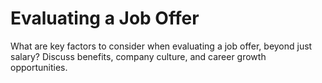 # Evaluating a Job Offer

What are key factors to consider when evaluating a job offer, beyond just salary? Discuss benefits, company culture, and career growth opportunities.